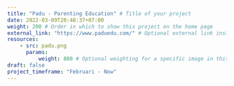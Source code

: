 ```yaml
---
title: "Padu - Parenting Education" # Title of your project
date: 2022-03-09T20:48:37+07:00
weight: 200 # Order in which to show this project on the home page
external_link: "https://www.paduedu.com/" # Optional external link instead of modal
resources:
    - src: padu.png
      params:
          weight: 800 # Optional weighting for a specific image in this project folder
draft: false
project_timeframe: "Februari - Now"
---
```

